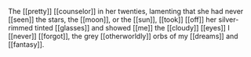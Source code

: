 The [[pretty]] [[counselor]] in her twenties, lamenting that she had never [[seen]] the stars, the [[moon]], or the [[sun]], [[took]] [[off]] her silver-rimmed tinted [[glasses]] and showed [[me]] the [[cloudy]] [[eyes]] I [[never]] [[forgot]], the grey [[otherworldly]] orbs of my [[dreams]] and [[fantasy]].  